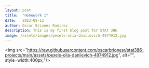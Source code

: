 ```yaml
---
layout: post
title:  "Homework 1"
date:   2022-09-12
author: Oscar Briones Ramirez
description: This is my first blog post for STAT 386
image: /assets/images/pexels-olia-danilevich-4974912.jpg
---
```



<img src="https://raw.githubusercontent.com/oscarbrionesr/stat386-projects/main/assets/pexels-olia-danilevich-4974912.jpg", alt="", style=width:400px;"/>
